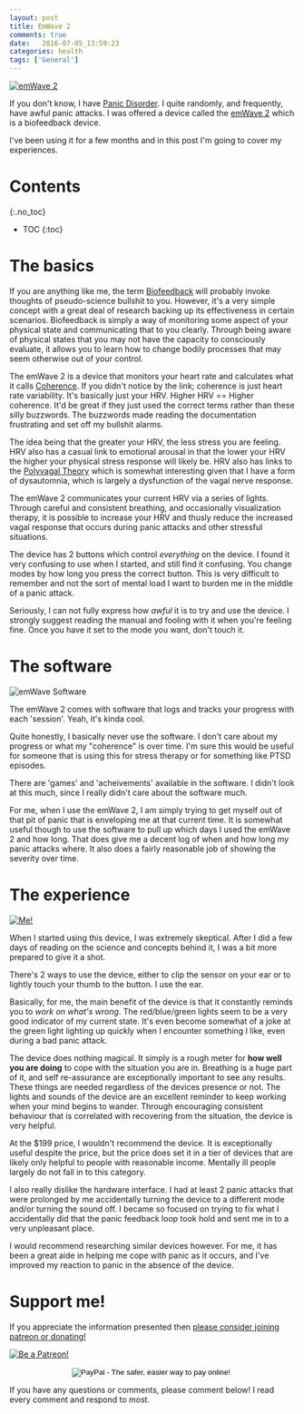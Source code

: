 ```yaml
---
layout: post
title: EmWave 2
comments: true
date:   2016-07-05_13:59:23 
categories: health
tags: ['General']
---
```


[![emWave 2](/assets/emwave/Thumbnails/device.jpg)](/assets/emwave/device.jpg)

If you don't know, I have [Panic Disorder](https://en.wikipedia.org/wiki/Panic_disorder). I quite randomly, and frequently, have awful panic attacks. I was offered a device called the [emWave 2](http://store.heartmath.com/emwave2) which is a biofeedback device.

I've been using it for a few months and in this post I'm going to cover my experiences.

<!--more-->

# Contents
{:.no_toc}
* TOC
{:toc}

# The basics

If you are anything like me, the term [Biofeedback](https://en.wikipedia.org/wiki/Biofeedback) will probably invoke thoughts of pseudo-science bullshit to you. However, it's a very simple concept with a great deal of research backing up its effectiveness in certain scenarios. Biofeedback is simply a way of monitoring some aspect of your physical state and communicating that to you clearly. Through being aware of physical states that you may not have the capacity to consciously evaluate, it allows you to learn how to change bodily processes that may seem otherwise out of your control.

The emWave 2 is a device that monitors your heart rate and calculates what it calls [Coherence](https://en.wikipedia.org/wiki/Heart_rate_variability). If you didn't notice by the link; coherence is just heart rate variability. It's basically just your HRV. Higher HRV == Higher coherence. It'd be great if they just used the correct terms rather than these silly buzzwords. The buzzwords made reading the documentation frustrating and set off my bullshit alarms.

The idea being that the greater your HRV, the less stress you are feeling. HRV also has a casual link to emotional arousal in that the lower your HRV the higher your physical stress response will likely be. HRV also has links to the [Polyvagal Theory](https://en.wikipedia.org/wiki/Polyvagal_Theory) which is somewhat interesting given that I have a form of dysautomnia, which is largely a dysfunction of the vagal nerve response.

The emWave 2 communicates your current HRV via a series of lights. Through careful and consistent breathing, and occasionally visualization therapy, it is possible to increase your HRV and thusly reduce the increased vagal response that occurs during panic attacks and other stressful situations.

The device has 2 buttons which control _everything_ on the device. I found it very confusing to use when I started, and still find it confusing. You change modes by how long you press the correct button. This is very difficult to remember and not the sort of mental load I want to burden me in the middle of a panic attack.

Seriously, I can not fully express how _awful_ it is to try and use the device. I strongly suggest reading the manual and fooling with it when you're feeling fine. Once you have it set to the mode you want, don't touch it.

# The software

![emWave Software](/assets/emwave/Software.png)

The emWave 2 comes with software that logs and tracks your progress with each 'session'. Yeah, it's kinda cool.

Quite honestly, I basically never use the software. I don't care about my progress or what my "coherence" is over time. I'm sure this would be useful for someone that is using this for stress therapy or for something like PTSD episodes.

There are 'games' and 'acheivements' available in the software. I didn't look at this much, since I really didn't care about the software much.

For me, when I use the emWave 2, I am simply trying to get myself out of that pit of panic that is enveloping me at that current time. It is somewhat useful though to use the software to pull up which days I used the emWave 2 and how long. That does give me a decent log of when and how long my panic attacks where. It also does a fairly reasonable job of showing the severity over time.

# The experience

[![Me!](/assets/emwave/Thumbnails/face.jpg)](/assets/emwave/face.jpg)

When I started using this device, I was extremely skeptical. After I did a few days of reading on the science and concepts behind it, I was a bit more prepared to give it a shot.

There's 2 ways to use the device, either to clip the sensor on your ear or to lightly touch your thumb to the button. I use the ear.

Basically, for me, the main benefit of the device is that it constantly reminds you to _work on what's wrong_. The red/blue/green lights seem to be a very good indicator of my current state. It's even become somewhat of a joke at the green light lighting up quickly when I encounter something I like, even during a bad panic attack.

The device does nothing magical. It simply is a rough meter for __how well you are doing__ to cope with the situation you are in. Breathing is a huge part of it, and self re-assurance are exceptionally important to see any results. These things are needed regardless of the devices presence or not. The lights and sounds of the device are an excellent reminder to keep working when your mind begins to wander. Through encouraging consistent behaviour that is correlated with recovering from the situation, the device is very helpful.

At the $199 price, I wouldn't recommend the device. It is exceptionally useful despite the price, but the price does set it in a tier of devices that are likely only helpful to people with reasonable income. Mentally ill people largely do not fall in to this category.

I also really dislike the hardware interface. I had at least 2 panic attacks that were prolonged by me accidentally turning the device to a different mode and/or turning the sound off. I became so focused on trying to fix what I accidentally did that the panic feedback loop took hold and sent me in to a very unpleasant place.

I would recommend researching similar devices however. For me, it has been a great aide in helping me cope with panic as it occurs, and I've improved my reaction to panic in the absence of the device.

# Support me!

If you appreciate the information presented then <a href="/DonateNow/">please consider joining patreon or donating!</a>

<a href="https://www.patreon.com/bePatron?u=7465992"> <img class="patreon-button" src="/assets/Patreon.png" alt="Be a Patreon!"></a>

<form style="text-align: center;" action="https://www.paypal.com/cgi-bin/webscr" method="post" target="_top">
<input type="hidden" name="cmd" value="_s-xclick">
<input type="hidden" name="hosted_button_id" value="BR247JAZBTUJJ">
<input type="image" src="https://www.paypalobjects.com/en_US/i/btn/btn_donateCC_LG.gif" border="0" name="submit" alt="PayPal - The safer, easier way to pay online!">
<img alt="" border="0" src="https://www.paypalobjects.com/en_US/i/scr/pixel.gif" width="1" height="1">
</form>

If you have any questions or comments, please comment below! I read every comment and respond to most.